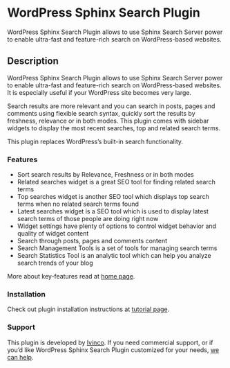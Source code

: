 WordPress Sphinx Search Plugin
========

WordPress Sphinx Search Plugin allows to use Sphinx Search Server power to enable ultra-fast and feature-rich search on WordPress-based websites.

Description
--------
WordPress Sphinx Search Plugin allows to use Sphinx Search Server power to enable ultra-fast and feature-rich search on WordPress-based websites. It is especially useful if your WordPress site becomes very large.

Search results are more relevant and you can search in posts, pages and comments using flexible search syntax, quickly sort the results by freshness, relevance or in both modes. This plugin comes with sidebar widgets to display the most recent searches, top and related search terms.

This plugin replaces WordPress’s built-in search functionality.

### Features

 *   Sort search results by Relevance, Freshness or in both modes
 *   Related searches widget is a great SEO tool for finding related search terms
 *   Top searches widget is another SEO tool which displays top search terms when no related search terms found
 *   Latest searches widget is a SEO tool which is used to display latest search terms of those people are doing right now
 *   Widget settings have plenty of options to control widget behavior and quality of widget content
 *   Search through posts, pages and comments content
 *   Search Management Tools is a set of tools for managing search terms
 *   Search Statistics Tool is an analytic tool which can help you analyze search trends of your blog

More about key-features read at [home page](http://www.ivinco.com/software/wordpress-sphinx-search/ "WordPress Sphinx Search Plugin").

### Installation

Check out plugin installation instructions at [tutorial page](http://www.ivinco.com/software/wordpress-sphinx-search-tutorial/ "WordPress Sphinx Search plugin tutorial").

### Support

This plugin is developed by [Ivinco](http://www.ivinco.com/ "Ivinco Full-text Search Experts"). If you need commercial support, or if you’d like WordPress Sphinx Search Plugin
customized for your needs, [we can help](http://www.ivinco.com/contact-us/ "Ivinco contact"). 
